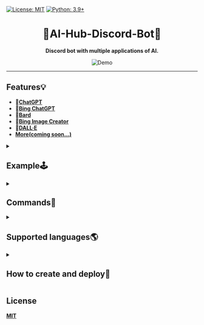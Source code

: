 [![License: MIT](https://img.shields.io/badge/License-MIT-blue.svg)](https://opensource.org/licenses/MIT)
[![Python: 3.9+](https://img.shields.io/badge/python-3.9+-blue.svg)]()

<div align="center">

# 🤖AI-Hub-Discord-Bot🤖
**Discord bot with multiple applications of AI.**

<img src="https://user-images.githubusercontent.com/84280745/230615435-2c90c882-f34d-46e4-a140-8d0f69461bd1.gif" alt="Demo">

</div>

---

## Features💡
- **🤖[ChatGPT](https://github.com/acheong08/ChatGPT#v3-official-chat-api)**<br>
- **🤖[Bing ChatGPT](https://github.com/acheong08/EdgeGPT#chatbot)**<br>
- **🤖[Bard](https://github.com/acheong08/Bard)**<br>
- **🎨[Bing Image Creator](https://github.com/acheong08/EdgeGPT#image-generator)**<br>
- **🎨[DALL·E](https://platform.openai.com/docs/api-reference/images)**<br>
- **[More(coming soon...)](https://replicate.com/explore)**

<details>
  <summary>

## Example🕹️
	  
  </summary>

- ### **🤖ChatGPT**
> ```
> /gpt
> ```
>> <img src="https://user-images.githubusercontent.com/84280745/230544952-6342c67b-e7d6-4fa6-85db-924ed5d4b0da.gif" alt="ChatGPT">

- ### **🤖Bing ChatGPT**
> 
> ```
> /gpt4
> ```
>><img src="https://user-images.githubusercontent.com/84280745/230545509-29f5cb29-9598-4884-b06f-bfcf0bb4d62e.gif" alt="Bing ChatGPT">

- ### **🎨Bing Image Creator**
> ```
> /img
> ```
>><img src="https://user-images.githubusercontent.com/84280745/230546595-5c16f4d7-338c-4793-960e-500981f360bc.gif" alt="Bing Image Creator">

</details>

<details>
  <summary>

## Commands🤖

  </summary>

```
[ChatGPT]:
	/gpt:
	   + <prompts [message 對話]>
	   
	   + <api_key [OpenAI的API Key]>
	   
	   + <role [系統(System), 用戶(User)(Default), 助手(Assistant)]>
	   
	   + <engine [gpt-3.5-turbo(Default), gpt-4, gpt-4-32k]> # GPT model
	   
	   + <top_p [0.0~1.0, https://platform.openai.com/docs/api-reference/chat/create#chat/create-top_p]>
	   
	   + <temperature [0.0~2.0, https://platform.openai.com/docs/api-reference/chat/create#chat/create-temperature]>
	   
	   + <presence_penalty [-2.0 ~ 2.0, https://platform.openai.com/docs/api-reference/completions/create#completions/create-presence_penalty]>
	   
	   + <frequency_penalty [-2.0 ~ 2.0, https://platform.openai.com/docs/api-reference/completions/create#completions/create-frequency_penalty]>
	   
	   + <reply_count [Defaults: 1, https://platform.openai.com/docs/api-reference/completions/create#completions/create-n]>
	   
	   + <rollback> [Rollback the conversation by n messages]
	   
	   + <reset> [Reset the conversation]
	   
	   + coming soon...

[Bing ChatGPT]:
	/gpt4:
	   + <prompts [message 對話]>
	   
	   + <role [創意(Creative), 平衡(Balanced)(Default), 精確(Precise)]> # Conversation style

[Bard]:
	/bard:
	   + <prompts [message 對話]>
	   
	   + <token [SESSION("__Secure-1PSID" cookie, https://github.com/acheong08/Bard#authentication)]>

[Bing Image Creator]:
	/img:
	   + <prompts [description 圖片描述]>
	   
	   + <width> # Image width
	   
	   + <height> # Image height
	   
	   + <auth_cookies [_U cookie, https://github.com/acheong08/BingImageCreator#getting-authentication]>

[DALL·E]:
	/dall:
	   + <prompts [description 圖片描述]>
	   
	   + <api_key [OpenAI的API Key]>
	   
	   + <parameter [1~10, https://platform.openai.com/docs/api-reference/images/create#images/create-n]>
	   
	   + <size [256x256, 512x512, 1024x1024]>

More...
```

</details>
	
<details>
  <summary>

## Supported languages🌎

  </summary>

- **Chinese**
- **English** (coming soon...)

</details>

<details>
  <summary>
  
## How to create and deploy🚀

  </summary>

- ### Cloud Hosting
#### 1. [Railway (Last updated: 2023/04/16)](https://railway.app?referralCode=CCqlpO)
> [![Deploy on Railway](https://railway.app/button.svg)](https://railway.app/template/9XWCtT?referralCode=CCqlpO)

- ### Local Deployment
#### 1. Clone this Repository
> ```bash
> git clone https://github.com/Lin-Rexter/AI_Hub_Discord-Bot.git
> ```

#### 2. [Set Environment Variables](https://github.com/Lin-Rexter/AI_Hub_Discord-Bot/blob/0c34825b1a26bb47f56c4114cf6947aa53e03719/.env)
> ```env
> Discord:
> # Discord Bot token # https://discord.com/developers/applications
> DISCORD_TOKEN = ""
> # Discord Administrator ID(Administrator ID to mention when an unexpected error occurred in executing the command)
> DISCORD_ADMIN_ID = ""
>
> ChatGPT(Official)、 DALL·E:
> # [ChatGPT,DALL·E authentication](OpenAI API key) # https://platform.openai.com/account/api-keys
> OPENAI_API_KEY = ""
> # Default ChatGPT_Model(gpt-3.5-turbo, gpt-4, gpt-4-32k)
> CHATGPT_MODEL = "gpt-3.5-turbo"
>
> Bing ChatGPT:
> # Default Bing ChatGPT response style(creative, balanced, precise)
> RESPONSE_STYLE = "balanced"
>
> Bing Image Creator:
> # Bing Image Creator authentication(_U cookie) # https://github.com/acheong08/BingImageCreator#getting-authentication
> # If you use cookies.json(Step 3), you do not need to set
> AUTH_COOKIE = ""
>
> Google Bard:
> # Google Bard authentication[SESSION("__Secure-1PSID" cookie)] # https://github.com/acheong08/Bard#authentication
> BARD_TOKEN = ""
>
> ### "OPENAI_API_KEY", "AUTH_COOKIE", "BARD_TOKEN", "CHATGPT_MODEL", "RESPONSE_STYLE": The value returned from the command will be used first.
> ```

#### 3. [Bing ChatGPT authentication](https://github.com/acheong08/EdgeGPT#getting-authentication-required)
> **Paste cookies into [cookies.json](https://github.com/Lin-Rexter/AI_Hub_Discord-Bot/blob/0c34825b1a26bb47f56c4114cf6947aa53e03719/cookies.json)**

#### 4. [Running via Poetry](https://python-poetry.org/docs/#installation)
> **3-1. Edit [poetry config settings](https://python-poetry.org/docs/cli/#config)**
> If you prefer to have the virtual environment in the project directory
> ```bash
> poetry config virtualenvs.in-project true
> ```

> **3-2. [Installs the dependencies specified in pyproject.toml](https://python-poetry.org/docs/cli/#install)**
> ```bash
> poetry install
> ```

> **3-3. [Activating the virtual environment](https://python-poetry.org/docs/cli/#shell)**
> * Use **default** Python version
> ```bash
> poetry shell
> ```
>
> * If you want to **[specify Python version](https://python-poetry.org/docs/managing-environments/#switching-between-environments)**
> ```bash
> poetry env use 3.9
> ```

> **3-4. Run Bot**
> * If you use `poetry shell`
> ```bash
> python ./bot.py
> ```
>
> * If you **not use** `poetry shell`
> ```bash
> poetry run python ./bot.py
> ```

</details>

## License
**[MIT](https://github.com/Lin-Rexter/AI_Hub_Discord-Bot/blob/1902f8e112c3e682ab041c39864d8bb8c7f78a24/LICENSE)**